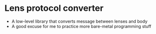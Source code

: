 # Lens protocol converter

- A low-level library that converts message between lenses and body
- A good excuse for me to practice more bare-metal programming stuff